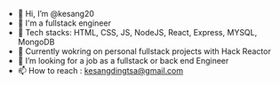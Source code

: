 - 👋 Hi, I’m @kesang20
- 👀 I'm a fullstack engineer 
- 🌱 Tech stacks: HTML, CSS, JS, NodeJS, React, Express, MYSQL, MongoDB
- 🌱 Currently wokring on personal fullstack projects with Hack Reactor 
- 💞️ I’m looking for a job as a fullstack or back end Engineer 
- 📫 How to reach : kesangdingtsa@gmail.com

<!---
kesang20/kesang20 is a ✨ special ✨ repository because its `README.md` (this file) appears on your GitHub profile.
You can click the Preview link to take a look at your changes.
--->
